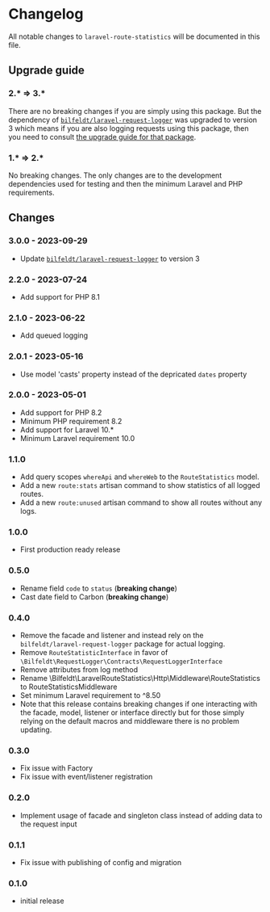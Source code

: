 # Changelog

All notable changes to `laravel-route-statistics` will be documented in this file.

## Upgrade guide

### 2.* => 3.*

There are no breaking changes if you are simply using this package. But the dependency of [`bilfeldt/laravel-request-logger`](https://packagist.org/packages/bilfeldt/laravel-request-logger) was upgraded to version 3 which means if you are also logging requests using this package, then you need to consult [the upgrade guide for that package](https://github.com/bilfeldt/laravel-request-logger/blob/main/CHANGELOG.md#2--3).

### 1.* => 2.*

No breaking changes. The only changes are to the development dependencies used for testing and then the minimum Laravel and PHP requirements.

## Changes

### 3.0.0 - 2023-09-29

- Update [`bilfeldt/laravel-request-logger`](https://packagist.org/packages/bilfeldt/laravel-request-logger) to version 3

### 2.2.0 - 2023-07-24

- Add support for PHP 8.1

### 2.1.0 - 2023-06-22

- Add queued logging

### 2.0.1 - 2023-05-16

- Use model 'casts' property instead of the depricated `dates` property

### 2.0.0 - 2023-05-01

- Add support for PHP 8.2
- Minimum PHP requirement 8.2
- Add support for Laravel 10.*
- Minimum Laravel requirement 10.0

### 1.1.0

- Add query scopes `whereApi` and `whereWeb` to the `RouteStatistics` model.
- Add a new `route:stats` artisan command to show statistics of all logged routes.
- Add a new `route:unused` artisan command to show all routes without any logs.

### 1.0.0

- First production ready release

### 0.5.0

- Rename field `code` to `status` (**breaking change**)
- Cast date field to Carbon (**breaking change**)

### 0.4.0

- Remove the facade and listener and instead rely on the `bilfeldt/laravel-request-logger` package for actual logging.
- Remove `RouteStatisticInterface` in favor of `\Bilfeldt\RequestLogger\Contracts\RequestLoggerInterface`
- Remove attributes from log method
- Rename \Bilfeldt\LaravelRouteStatistics\Http\Middleware\RouteStatistics to RouteStatisticsMiddleware
- Set minimum Laravel requirement to ^8.50
- Note that this release contains breaking changes if one interacting with the facade, model, listener or interface directly but for those simply relying on the default macros and middleware there is no problem updating.

### 0.3.0

- Fix issue with Factory
- Fix issue with event/listener registration

### 0.2.0

- Implement usage of facade and singleton class instead of adding data to the request input

### 0.1.1

- Fix issue with publishing of config and migration

### 0.1.0

- initial release
